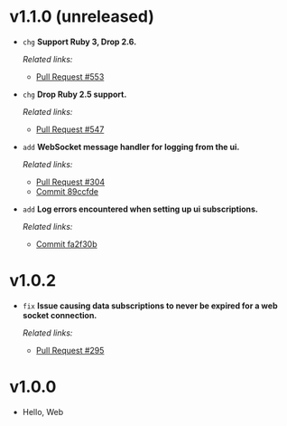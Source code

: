 # v1.1.0 (unreleased)

  * `chg` **Support Ruby 3, Drop 2.6.**

    *Related links:*
    - [Pull Request #553][pr-553]

  * `chg` **Drop Ruby 2.5 support.**

    *Related links:*
    - [Pull Request #547][pr-547]

  * `add` **WebSocket message handler for logging from the ui.**

    *Related links:*
    - [Pull Request #304][pr-304]
    - [Commit 89ccfde][89ccfde]

  * `add` **Log errors encountered when setting up ui subscriptions.**

    *Related links:*
    - [Commit fa2f30b][fa2f30b]

[pr-553]: https://github.com/pakyow/pakyow/pull/553
[pr-547]: https://github.com/pakyow/pakyow/pull/547
[pr-304]: https://github.com/pakyow/pakyow/pull/304
[89ccfde]: https://github.com/pakyow/pakyow/commit/89ccfde26896d2520650289e85b7e8274d128f55
[fa2f30b]: https://github.com/pakyow/pakyow/commit/fa2f30b18b6302ab72ba832e601d877dc8231cb1

# v1.0.2

  * `fix` **Issue causing data subscriptions to never be expired for a web socket connection.**

    *Related links:*
    - [Pull Request #295][pr-295]

[pr-295]: https://github.com/pakyow/pakyow/pull/295

# v1.0.0

  * Hello, Web
